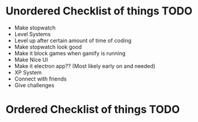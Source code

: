 # Unordered Checklist of things TODO

* Make stopwatch
* Level Systems
* Level up after certain amount of time of coding
* Make stopwatch look good
* Make it block games when gamify is running
* Make Nice UI
* Make it electron app?? (Most likely early on and needed)
* XP System
* Connect with friends
* Give challenges


# Ordered Checklist of things TODO

